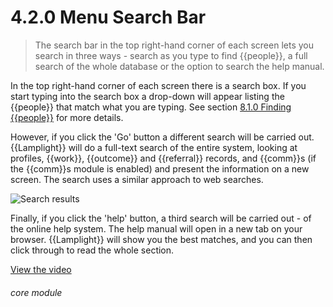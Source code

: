 # 4.2.0    Menu Search Bar

> The search bar in the top right-hand corner of each screen lets you search in three ways - search as you type to find {{people}}, a full search of the whole database or the option to search the help manual. 

In the top right-hand corner of each screen there is a search box. If you start typing into the search box a drop-down will appear listing the {{people}} that match what you are typing. See section [8.1.0  Finding {{people}}](/help/index/v/{{version}}/p/8.1.0) for more details.

However, if you click the 'Go' button a different search will be carried out. {{Lamplight}} will do a full-text search of the entire system, looking at profiles, {{work}}, {{outcome}} and {{referral}} records, and {{comm}}s (if the {{comm}}s module is enabled) and present the information on a new screen. The search uses a similar approach to web searches.

![Search results]({{imgpath}}13a.png)

Finally, if you click the 'help' button, a third search will be carried out - of the online help system. The help manual will open in a new tab on your browser. {{Lamplight}} will show you the best matches, and you can then click through to read the whole section. 

[View the video](/help/video/id/15)
###### core module

